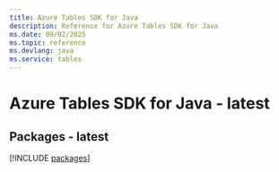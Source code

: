 ```yaml
---
title: Azure Tables SDK for Java
description: Reference for Azure Tables SDK for Java
ms.date: 09/02/2025
ms.topic: reference
ms.devlang: java
ms.service: tables
---
```

# Azure Tables SDK for Java - latest
## Packages - latest
[!INCLUDE [packages](tables-index.md)]